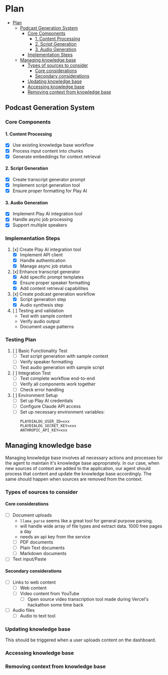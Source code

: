 # Plan

<!--toc:start-->

- [Plan](#plan)
  - [Podcast Generation System](#podcast-generation-system)
    - [Core Components](#core-components)
      - [1. Content Processing](#1-content-processing)
      - [2. Script Generation](#2-script-generation)
      - [3. Audio Generation](#3-audio-generation)
    - [Implementation Steps](#implementation-steps)
  - [Managing knowledge base](#managing-knowledge-base)
    - [Types of sources to consider](#types-of-sources-to-consider)
      - [Core considerations](#core-considerations)
      - [Secondary considerations](#secondary-considerations)
    - [Updating knowledge base](#updating-knowledge-base)
    - [Accessing knowledge base](#accessing-knowledge-base)
    - [Removing context from knowledge base](#removing-context-from-knowledge-base)
<!--toc:end-->

## Podcast Generation System

### Core Components

#### 1. Content Processing
- [x] Use existing knowledge base workflow
- [x] Process input content into chunks
- [x] Generate embeddings for context retrieval

#### 2. Script Generation
- [x] Create transcript generator prompt
- [x] Implement script generation tool
- [x] Ensure proper formatting for Play AI

#### 3. Audio Generation
- [x] Implement Play AI integration tool
- [x] Handle async job processing
- [x] Support multiple speakers

### Implementation Steps

1. [x] Create Play AI integration tool
   - [x] Implement API client
   - [x] Handle authentication
   - [x] Manage async job status

2. [x] Enhance transcript generator
   - [x] Add specific prompt templates
   - [x] Ensure proper speaker formatting
   - [x] Add content retrieval capabilities

3. [x] Create podcast generation workflow
   - [x] Script generation step
   - [x] Audio synthesis step

4. [ ] Testing and validation
   - Test with sample content
   - Verify audio output
   - Document usage patterns

### Testing Plan

1. [ ] Basic Functionality Test
   - [ ] Test script generation with sample context
   - [ ] Verify speaker formatting
   - [ ] Test audio generation with sample script

2. [ ] Integration Test
   - [ ] Test complete workflow end-to-end
   - [ ] Verify all components work together
   - [ ] Check error handling

3. [ ] Environment Setup
   - [ ] Set up Play AI credentials
   - [ ] Configure Claude API access
   - [ ] Set up necessary environment variables:
     ```
     PLAYDIALOG_USER_ID=xxx
     PLAYDIALOG_SECRET_KEY=xxx
     ANTHROPIC_API_KEY=xxx
     ```

## Managing knowledge base

Managing knowledge base involves all necessary actions and processes for the agent to maintain it's knowledge base appropriately.
In our case, when new sources of context are added to the application, our agent should process that content and update the knowledge base accordingly.
The same should happen when sources are removed from the context.

### Types of sources to consider

#### Core considerations

- [ ] Document uploads
  - `llama_parse` seems like a great tool for general purpose parsing.
  - will handle wide array of file types and extract data. 1000 free pages a day
  - needs an api key from the service
  - [ ] PDF documents
  - [ ] Plain Text documents
  - [ ] Markdown documents
- [ ] Text input/Paste

#### Secondary considerations

- [ ] Links to web content
  - [ ] Web content
  - [ ] Video content from YouTube
    - [ ] Open source video transcription tool made during Vercel's hackathon some time back
- [ ] Audio files
  - [ ] Audio to text tool

### Updating knowledge base

This should be triggered when a user uploads content on the dashboard.

### Accessing knowledge base

### Removing context from knowledge base
